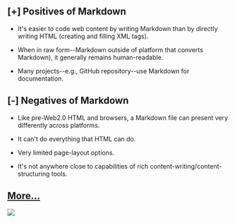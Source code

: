 ## **[+]** Positives of Markdown
- It's easier to code web content by writing Markdown than by directly writing HTML (creating and filling XML tags).  

- When in raw form--Markdown outside of platform that converts Markdown), it generally remains human-readable.  

- Many projects--e.g., GitHub repository--use Markdown for documentation.  


## **[-]** Negatives of Markdown
- Like pre-Web2.0 HTML and browsers, a Markdown file can present very differently across platforms.  

- It can't do everything that HTML can do.  

- Very limited page-layout options.  

- It's not anywhere close to capabilities of rich content-writing/content-structuring tools.


## [More...](subpages/GettingHelp.md)

<img src="images/topo0315.tif">
